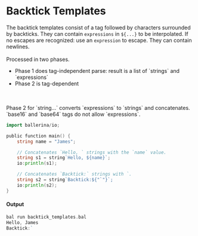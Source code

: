 # Backtick Templates

 The backtick templates consist of a tag followed by characters surrounded by backticks. They can contain
 `expressions` in `${...}` to be interpolated. If no escapes are recognized: use an `expression` to escape.
 They can contain newlines. <br></br>
 Processed in two phases.
 <ul>
 <li>Phase 1 does tag-independent parse: result is a list of `strings` and `expressions`</li>
 <li>Phase 2 is tag-dependent</li>
 </ul>
<br></br>
 Phase 2 for `string...` converts `expressions` to `strings` and concatenates. `base16` and `base64`
 tags do not allow `expressions`.

```go
import ballerina/io;

public function main() {
    string name = "James";

    // Concatenates `Hello, ` strings with the `name` value.
    string s1 = string`Hello, ${name}`;
    io:println(s1);

    // Concatenates `Backtick:` strings with `.
    string s2 = string`Backtick:${"`"}`;
    io:println(s2);
}
```

#### Output

```go
bal run backtick_templates.bal
Hello, James
Backtick:`
```